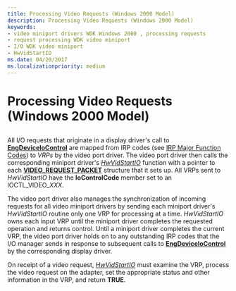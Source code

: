 ```yaml
---
title: Processing Video Requests (Windows 2000 Model)
description: Processing Video Requests (Windows 2000 Model)
keywords:
- video miniport drivers WDK Windows 2000 , processing requests
- request processing WDK video miniport
- I/O WDK video miniport
- HwVidStartIO
ms.date: 04/20/2017
ms.localizationpriority: medium
---
```


# Processing Video Requests (Windows 2000 Model)


## <span id="ddk_processing_video_requests_windows_2000_model__gg"></span><span id="DDK_PROCESSING_VIDEO_REQUESTS_WINDOWS_2000_MODEL__GG"></span>


All I/O requests that originate in a display driver's call to [**EngDeviceIoControl**](/windows/win32/api/winddi/nf-winddi-engdeviceiocontrol) are mapped from IRP codes (see [IRP Major Function Codes](../kernel/irp-major-function-codes.md)) to *VRPs* by the video port driver. The video port driver then calls the corresponding miniport driver's [*HwVidStartIO*](/windows-hardware/drivers/ddi/video/nc-video-pvideo_hw_start_io) function with a pointer to each [**VIDEO\_REQUEST\_PACKET**](/windows-hardware/drivers/ddi/video/ns-video-_video_request_packet) structure that it sets up. All VRPs sent to *HwVidStartIO* have the **IoControlCode** member set to an IOCTL\_VIDEO\_*XXX*.

The video port driver also manages the synchronization of incoming requests for all video miniport drivers by sending each miniport driver's *HwVidStartIO* routine only one VRP for processing at a time. *HwVidStartIO* owns each input VRP until the miniport driver completes the requested operation and returns control. Until a miniport driver completes the current VRP, the video port driver holds on to any outstanding IRP codes that the I/O manager sends in response to subsequent calls to [**EngDeviceIoControl**](/windows/win32/api/winddi/nf-winddi-engdeviceiocontrol) by the corresponding display driver.

On receipt of a video request, [*HwVidStartIO*](/windows-hardware/drivers/ddi/video/nc-video-pvideo_hw_start_io) must examine the VRP, process the video request on the adapter, set the appropriate status and other information in the VRP, and return **TRUE**.

